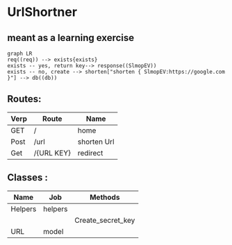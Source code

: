 # UrlShortner

##  meant as a learning exercise

```mermaid
graph LR
req((req)) --> exists{exists}
exists -- yes, return key--> response((SlmopEV))
exists -- no, create --> shorten["shorten { SlmopEV:https://google.com }"] --> db((db))  
```

## Routes:

|Verp|Route|Name|
|---|---|---|
|GET|/|home|
|Post|/url|shorten Url|
|Get|/{URL KEY}| redirect|


## Classes : 

|Name|Job|Methods|
|---|---|---|
|Helpers| helpers| |
|||Create_secret_key|
|URL|model||
